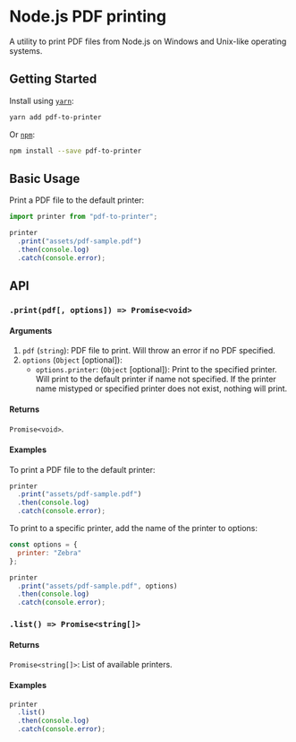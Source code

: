 # Node.js PDF printing

A utility to print PDF files from Node.js on Windows and Unix-like operating systems.

## Getting Started

Install using [`yarn`](https://yarnpkg.com/):

```bash
yarn add pdf-to-printer
```

Or [`npm`](https://www.npmjs.com/):

```bash
npm install --save pdf-to-printer
```

## Basic Usage

Print a PDF file to the default printer:

```javascript
import printer from "pdf-to-printer";

printer
  .print("assets/pdf-sample.pdf")
  .then(console.log)
  .catch(console.error);
```

## API

### `.print(pdf[, options]) => Promise<void>`

#### Arguments

1. `pdf` (`string`): PDF file to print. Will throw an error if no PDF specified.
2. `options` (`Object` [optional]):
   - `options.printer`: (`Object` [optional]): Print to the specified printer. Will print to the default printer if name not specified. If the printer name mistyped or specified printer does not exist, nothing will print.

#### Returns

`Promise<void>`.

#### Examples

To print a PDF file to the default printer:

```javascript
printer
  .print("assets/pdf-sample.pdf")
  .then(console.log)
  .catch(console.error);
```

To print to a specific printer, add the name of the printer to options:

```javascript
const options = {
  printer: "Zebra"
};

printer
  .print("assets/pdf-sample.pdf", options)
  .then(console.log)
  .catch(console.error);
```

### `.list() => Promise<string[]>`

#### Returns

`Promise<string[]>`: List of available printers.

#### Examples

```javascript
printer
  .list()
  .then(console.log)
  .catch(console.error);
```
